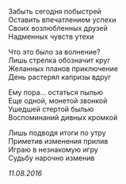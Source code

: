 Забыть сегодня побыстрей  
Оставить впечатлением успехи  
Своих возлюбленных друзей  
Надменных чувств утехи  

Что это было за волнение?  
Лишь стрелка обозначит круг  
Желанных планов приключение  
День растерял капризы вдруг  

Ему пора... остаться пылью  
Еще одной, монетой звонкой  
Ушедшей стертой былью  
Воспоминаний дивных кромкой  

Лишь подводя итоги по утру  
Приметив изменения прилив  
Играю в незнакомую игру  
Судьбу нарочно изменив  

*11.08.2016*
